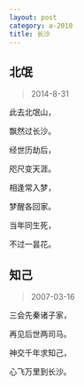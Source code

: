 ```yaml
---
layout: post
category: a-2010
title: 长沙
---
```


## 北氓 ##

> 2014-8-31

此去北氓山，

飘然过长沙。 

经世历劫后，

咫尺变天涯。

相逢常入梦，

梦醒各回家。

当年同生死，

不过一昙花。

## 知己 ##

> 2007-03-16

三会先秦诸子家，

再见后世两司马。

神交千年求知己，

心飞万里到长沙。